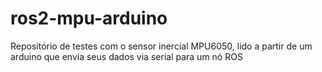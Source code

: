 # ros2-mpu-arduino
Repositório de testes com o sensor inercial MPU6050, lido a partir de um arduino que envia seus dados via serial para um nó ROS
